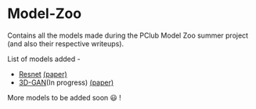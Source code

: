 # Model-Zoo

Contains all the models made during the PClub Model Zoo summer project (and also their respective writeups).

List of models added -

- [Resnet](./resnet) [(paper)](https://arxiv.org/pdf/1512.03385.pdf)
- [3D-GAN](./3d-gan)(In progress) [(paper)](http://3dgan.csail.mit.edu/papers/3dgan_nips.pdf)
  
More models to be added soon :smiley: ! 
